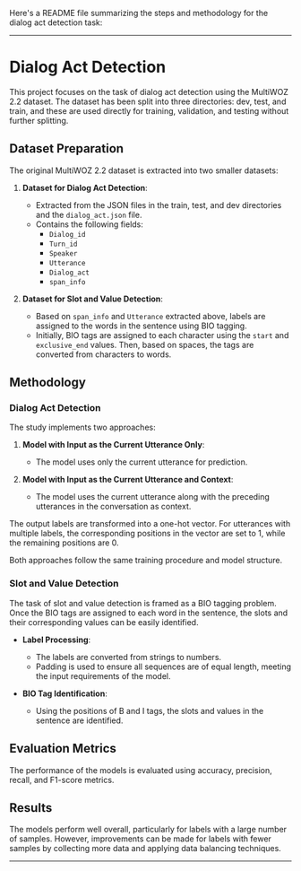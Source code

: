 Here's a README file summarizing the steps and methodology for the dialog act detection task:

---

# Dialog Act Detection

This project focuses on the task of dialog act detection using the MultiWOZ 2.2 dataset. The dataset has been split into three directories: dev, test, and train, and these are used directly for training, validation, and testing without further splitting.

## Dataset Preparation

The original MultiWOZ 2.2 dataset is extracted into two smaller datasets:

1. **Dataset for Dialog Act Detection**:
    - Extracted from the JSON files in the train, test, and dev directories and the `dialog_act.json` file.
    - Contains the following fields:
        - `Dialog_id`
        - `Turn_id`
        - `Speaker`
        - `Utterance`
        - `Dialog_act`
        - `span_info`

2. **Dataset for Slot and Value Detection**:
    - Based on `span_info` and `Utterance` extracted above, labels are assigned to the words in the sentence using BIO tagging.
    - Initially, BIO tags are assigned to each character using the `start` and `exclusive_end` values. Then, based on spaces, the tags are converted from characters to words.

## Methodology

### Dialog Act Detection

The study implements two approaches:

1. **Model with Input as the Current Utterance Only**:
    - The model uses only the current utterance for prediction.

2. **Model with Input as the Current Utterance and Context**:
    - The model uses the current utterance along with the preceding utterances in the conversation as context.

The output labels are transformed into a one-hot vector. For utterances with multiple labels, the corresponding positions in the vector are set to 1, while the remaining positions are 0.

Both approaches follow the same training procedure and model structure.

### Slot and Value Detection

The task of slot and value detection is framed as a BIO tagging problem. Once the BIO tags are assigned to each word in the sentence, the slots and their corresponding values can be easily identified.

- **Label Processing**:
    - The labels are converted from strings to numbers.
    - Padding is used to ensure all sequences are of equal length, meeting the input requirements of the model.

- **BIO Tag Identification**:
    - Using the positions of B and I tags, the slots and values in the sentence are identified.

## Evaluation Metrics

The performance of the models is evaluated using accuracy, precision, recall, and F1-score metrics.

## Results
The models perform well overall, particularly for labels with a large number of samples. However, improvements can be made for labels with fewer samples by collecting more data and applying data balancing techniques.

---
